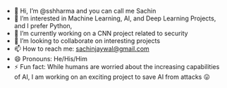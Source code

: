 - 👋 Hi, I’m @sshharma and you can call me Sachin
- 👀 I’m interested in Machine Learning, AI, and Deep Learning Projects, and I prefer Python,
- 🌱 I’m currently working on a CNN project related to security
- 💞️ I’m looking to collaborate on interesting projects
- 📫 How to reach me: sachinjaywal@gmail.com
- 😄 Pronouns: He/His/Him
- ⚡ Fun fact: While humans are worried about the increasing capabilities of AI, I am working on an exciting project to save AI from attacks 😛 



